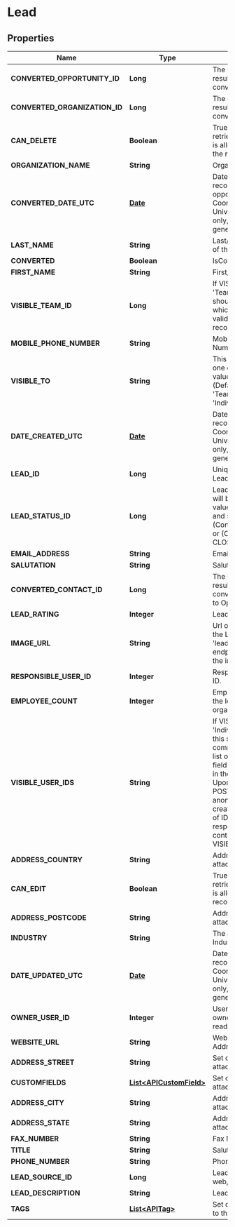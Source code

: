 
# Lead

## Properties
Name | Type | Description | Notes
------------ | ------------- | ------------- | -------------
**CONVERTED_OPPORTUNITY_ID** | **Long** | The Opportunity ID resulted from a Lead conversion process |  [optional]
**CONVERTED_ORGANIZATION_ID** | **Long** | The Opportunity ID resulted from a Lead conversion process |  [optional]
**CAN_DELETE** | **Boolean** | True, if the user retrieving this record is allowed to delete the record. |  [optional]
**ORGANIZATION_NAME** | **String** | Organisation Name |  [optional]
**CONVERTED_DATE_UTC** | [**Date**](Date.md) | Date and time Lead record converted to opportunity, as Coordinated Universal Time (read only, automatically generated by server) |  [optional]
**LAST_NAME** | **String** | Last/Family/Surname of the Lead | 
**CONVERTED** | **Boolean** | IsConverted Lead |  [optional]
**FIRST_NAME** | **String** | First/Given Name |  [optional]
**VISIBLE_TEAM_ID** | **Long** | If VISIBLE_TO is &#39;Team&#39;, then this should be a Team ID, which must be a valid TEAM_ID record locator. |  [optional]
**MOBILE_PHONE_NUMBER** | **String** | Mobile Phone Number |  [optional]
**VISIBLE_TO** | **String** | This field can have one of the following values: &#39;Everyone&#39; (Default), &#39;Owner&#39;, &#39;Team&#39;, or &#39;Individuals&#39;.\&quot; |  [optional]
**DATE_CREATED_UTC** | [**Date**](Date.md) | Date and time Lead record creates, as Coordinated Universal Time (read only, automatically generated by server) |  [optional]
**LEAD_ID** | **Long** | Unique ID for the Lead record |  [optional]
**LEAD_STATUS_ID** | **Long** | Lead Statuses which will be having a value pair of (status and status type) i.e. (Contacted, OPEN) or (Converted, CLOSED) |  [optional]
**EMAIL_ADDRESS** | **String** | Email Address |  [optional]
**SALUTATION** | **String** | Salutation |  [optional]
**CONVERTED_CONTACT_ID** | **Long** | The Contact ID resulted from a Lead conversion process to Opportunity |  [optional]
**LEAD_RATING** | **Integer** | Lead&#39;s Rating |  [optional]
**IMAGE_URL** | **String** | Url of the Image for the Lead.  Use the &#39;leads/:id/image&#39; endpoint to change the image. |  [optional]
**RESPONSIBLE_USER_ID** | **Integer** | Responsible User&#39;s ID. |  [optional]
**EMPLOYEE_COUNT** | **Integer** | Employee count for the lead&#39;s organization |  [optional]
**VISIBLE_USER_IDS** | **String** | If VISIBLE_TO is &#39;Individuals&#39;, then this should be a comma-separated list of User IDs. This field is always empty in the response. Upon successful POST or PUT an anonymous team is created from the list of IDs, and the response will contain a VISIBLE_TEAM_ID. |  [optional]
**ADDRESS_COUNTRY** | **String** | Address country attached to the Lead |  [optional]
**CAN_EDIT** | **Boolean** | True, if the user retrieving this record is allowed to edit the record. |  [optional]
**ADDRESS_POSTCODE** | **String** | Address postal code attached to the Lead |  [optional]
**INDUSTRY** | **String** | The associated Industry |  [optional]
**DATE_UPDATED_UTC** | [**Date**](Date.md) | Date and time Lead record updated, as Coordinated Universal Time (read only, automatically generated by server) |  [optional]
**OWNER_USER_ID** | **Integer** | User ID of the Lead owner. This is a read-only field. |  [optional]
**WEBSITE_URL** | **String** | Website URL Address |  [optional]
**ADDRESS_STREET** | **String** | Set of addresses attached to the Lead |  [optional]
**CUSTOMFIELDS** | [**List&lt;APICustomField&gt;**](APICustomField.md) | Set of custom fields attached to the Lead |  [optional]
**ADDRESS_CITY** | **String** | Address street attached to the Lead |  [optional]
**ADDRESS_STATE** | **String** | Address state attached to the Lead |  [optional]
**FAX_NUMBER** | **String** | Fax Number |  [optional]
**TITLE** | **String** | Salutation |  [optional]
**PHONE_NUMBER** | **String** | Phone Number |  [optional]
**LEAD_SOURCE_ID** | **Long** | Lead Source i.e. web, phone etc |  [optional]
**LEAD_DESCRIPTION** | **String** | Lead&#39;s Description |  [optional]
**TAGS** | [**List&lt;APITag&gt;**](APITag.md) | Set of tags attached to the Lead |  [optional]



